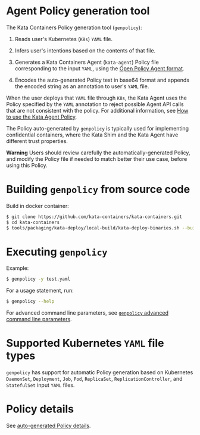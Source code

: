 # Agent Policy generation tool

The Kata Containers Policy generation tool (`genpolicy`):

1. Reads user's Kubernetes (`K8s`) `YAML` file.

1. Infers user's intentions based on the contents of that file.

1. Generates a Kata Containers Agent (`kata-agent`) Policy file corresponding to the input `YAML`, using the [Open Policy Agent format](https://www.openpolicyagent.org/docs/latest/policy-language/).

1. Encodes the auto-generated Policy text in base64 format and appends the encoded string as an annotation to user's `YAML` file.

When the user deploys that `YAML` file through `K8s`, the Kata Agent uses the Policy specified by the `YAML` annotation to reject possible Agent API calls that are not consistent with the policy. For additional information, see [How to use the Kata Agent Policy](../../../docs/how-to/how-to-use-the-kata-agent-policy.md).

The Policy auto-generated by `genpolicy` is typically used for implementing confidential containers, where the Kata Shim and the Kata Agent have different trust properties.

**Warning** Users should review carefully the automatically-generated Policy, and modify the Policy file if needed to match better their use case, before using this Policy.

# Building `genpolicy` from source code

Build in docker container:

```sh
$ git clone https://github.com/kata-containers/kata-containers.git
$ cd kata-containers
$ tools/packaging/kata-deploy/local-build/kata-deploy-binaries.sh --build=genpolicy
```

# Executing `genpolicy`

Example:

```sh
$ genpolicy -y test.yaml
```

For a usage statement, run:

```sh
$ genpolicy --help
```

For advanced command line parameters, see [`genpolicy` advanced command line parameters](genpolicy-advanced-command-line-parameters.md).


# Supported Kubernetes `YAML` file types

`genpolicy` has support for automatic Policy generation based on Kubernetes `DaemonSet`, `Deployment`, `Job`, `Pod`, `ReplicaSet`, `ReplicationController`, and `StatefulSet` input `YAML` files.

# Policy details

See [auto-generated Policy details](genpolicy-auto-generated-policy-details.md).
